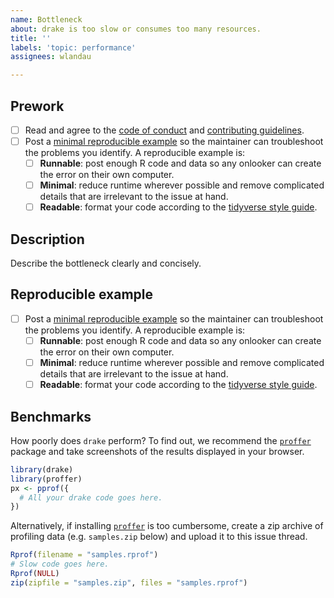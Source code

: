 ```yaml
---
name: Bottleneck
about: drake is too slow or consumes too many resources.
title: ''
labels: 'topic: performance'
assignees: wlandau

---
```


## Prework

* [ ] Read and agree to the [code of conduct](https://github.com/ropensci/drake/blob/master/CODE_OF_CONDUCT.md) and [contributing guidelines](https://github.com/ropensci/drake/blob/master/CONTRIBUTING.md).
* [ ] Post a [minimal reproducible example](https://www.tidyverse.org/help/) so the maintainer can troubleshoot the problems you identify. A reproducible example is:
    * [ ] **Runnable**: post enough R code and data so any onlooker can create the error on their own computer.
    * [ ] **Minimal**: reduce runtime wherever possible and remove complicated details that are irrelevant to the issue at hand.
    * [ ] **Readable**: format your code according to the [tidyverse style guide](https://style.tidyverse.org/).

## Description

Describe the bottleneck clearly and concisely. 

## Reproducible example

* [ ] Post a [minimal reproducible example](https://www.tidyverse.org/help/) so the maintainer can troubleshoot the problems you identify. A reproducible example is:
    * [ ] **Runnable**: post enough R code and data so any onlooker can create the error on their own computer.
    * [ ] **Minimal**: reduce runtime wherever possible and remove complicated details that are irrelevant to the issue at hand.
    * [ ] **Readable**: format your code according to the [tidyverse style guide](https://style.tidyverse.org/).

## Benchmarks

How poorly does `drake` perform? To find out, we recommend the [`proffer`](https://github.com/wlandau/proffer) package and take screenshots of the results displayed in your browser.

```r
library(drake)
library(proffer)
px <- pprof({
  # All your drake code goes here.
})
```

Alternatively, if installing [`proffer`](https://github.com/wlandau/proffer) is too cumbersome, create a zip archive of profiling data (e.g. `samples.zip` below) and upload it to this issue thread.

```r
Rprof(filename = "samples.rprof")
# Slow code goes here.
Rprof(NULL)
zip(zipfile = "samples.zip", files = "samples.rprof")
```
